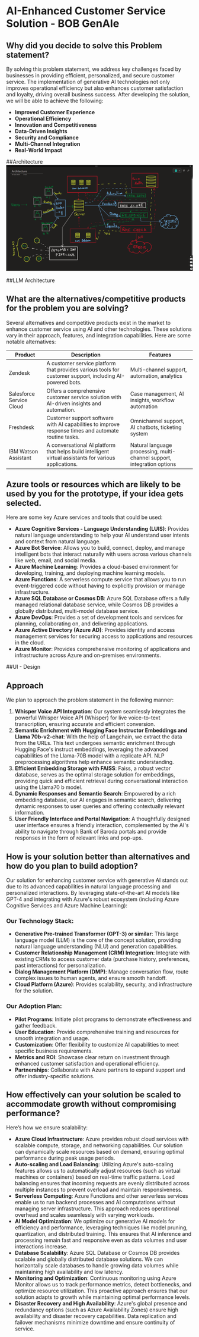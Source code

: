 # AI-Enhanced Customer Service Solution - BOB GenAIe

## Why did you decide to solve this Problem statement?

By solving this problem statement, we address key challenges faced by businesses in providing efficient, personalized, and secure customer service. The implementation of generative AI technologies not only improves operational efficiency but also enhances customer satisfaction and loyalty, driving overall business success. After developing the solution, we will be able to achieve the following:

- **Improved Customer Experience**
- **Operational Efficiency**
- **Innovation and Competitiveness**
- **Data-Driven Insights**
- **Security and Compliance**
- **Multi-Channel Integration**
- **Real-World Impact**


##Architecture
![Architecture](assets/Picture8.png)







##LLM Architecture

## What are the alternatives/competitive products for the problem you are solving?

Several alternatives and competitive products exist in the market to enhance customer service using AI and other technologies. These solutions vary in their approach, features, and integration capabilities. Here are some notable alternatives:

| Product                    | Description                                                                                              | Features                                                                 |
|----------------------------|----------------------------------------------------------------------------------------------------------|--------------------------------------------------------------------------|
| Zendesk                    | A customer service platform that provides various tools for customer support, including AI-powered bots. | Multi-channel support, automation, analytics                             |
| Salesforce Service Cloud   | Offers a comprehensive customer service solution with AI-driven insights and automation.                 | Case management, AI insights, workflow automation                        |
| Freshdesk                  | Customer support software with AI capabilities to improve response times and automate routine tasks.     | Omnichannel support, AI chatbots, ticketing system                       |
| IBM Watson Assistant       | A conversational AI platform that helps build intelligent virtual assistants for various applications.   | Natural language processing, multi-channel support, integration options  |

## Azure tools or resources which are likely to be used by you for the prototype, if your idea gets selected.

Here are some key Azure services and tools that could be used:

- **Azure Cognitive Services - Language Understanding (LUIS)**: Provides natural language understanding to help your AI understand user intents and context from natural language.
- **Azure Bot Service**: Allows you to build, connect, deploy, and manage intelligent bots that interact naturally with users across various channels like web, email, and social media.
- **Azure Machine Learning**: Provides a cloud-based environment for developing, training, and deploying machine learning models.
- **Azure Functions**: A serverless compute service that allows you to run event-triggered code without having to explicitly provision or manage infrastructure.
- **Azure SQL Database or Cosmos DB**: Azure SQL Database offers a fully managed relational database service, while Cosmos DB provides a globally distributed, multi-model database service.
- **Azure DevOps**: Provides a set of development tools and services for planning, collaborating on, and delivering applications.
- **Azure Active Directory (Azure AD)**: Provides identity and access management services for securing access to applications and resources in the cloud.
- **Azure Monitor**: Provides comprehensive monitoring of applications and infrastructure across Azure and on-premises environments.

##UI - Design



## Approach

We plan to approach the problem statement in the following manner:

1. **Whisper Voice API Integration**: Our system seamlessly integrates the powerful Whisper Voice API (Whisper) for live voice-to-text transcription, ensuring accurate and efficient conversion.
2. **Semantic Enrichment with Hugging Face Instructor Embeddings and Llama 70b-v2-chat**: With the help of Langchain, we extract the data from the URLs. This text undergoes semantic enrichment through Hugging Face's instruct embeddings, leveraging the advanced capabilities of the Llama-70B model with a replicate API. NLP preprocessing algorithms help enhance semantic understanding.
3. **Efficient Embedding Storage with FAISS**: Faiss, a robust vector database, serves as the optimal storage solution for embeddings, providing quick and efficient retrieval during conversational interaction using the Llama70 b model.
4. **Dynamic Responses and Semantic Search**: Empowered by a rich embedding database, our AI engages in semantic search, delivering dynamic responses to user queries and offering contextually relevant information.
5. **User Friendly Interface and Portal Navigation**: A thoughtfully designed user interface ensures a friendly interaction, complemented by the AI's ability to navigate through Bank of Baroda portals and provide responses in the form of relevant links and pop-ups.

## How is your solution better than alternatives and how do you plan to build adoption?

Our solution for enhancing customer service with generative AI stands out due to its advanced capabilities in natural language processing and personalized interactions. By leveraging state-of-the-art AI models like GPT-4 and integrating with Azure's robust ecosystem (including Azure Cognitive Services and Azure Machine Learning):

### Our Technology Stack:
- **Generative Pre-trained Transformer (GPT-3) or similar**: This large language model (LLM) is the core of the concept solution, providing natural language understanding (NLU) and generation capabilities.
- **Customer Relationship Management (CRM) Integration**: Integrate with existing CRMs to access customer data (purchase history, preferences, past interactions) for personalization.
- **Dialog Management Platform (DMP)**: Manage conversation flow, route complex issues to human agents, and ensure smooth handoff.
- **Cloud Platform (Azure)**: Provides scalability, security, and infrastructure for the solution.

### Our Adoption Plan:
- **Pilot Programs**: Initiate pilot programs to demonstrate effectiveness and gather feedback.
- **User Education**: Provide comprehensive training and resources for smooth integration and usage.
- **Customization**: Offer flexibility to customize AI capabilities to meet specific business requirements.
- **Metrics and ROI**: Showcase clear return on investment through enhanced customer satisfaction and operational efficiency.
- **Partnerships**: Collaborate with Azure partners to expand support and offer industry-specific solutions.

## How effectively can your solution be scaled to accommodate growth without compromising performance?

Here’s how we ensure scalability:

- **Azure Cloud Infrastructure**: Azure provides robust cloud services with scalable compute, storage, and networking capabilities. Our solution can dynamically scale resources based on demand, ensuring optimal performance during peak usage periods.
- **Auto-scaling and Load Balancing**: Utilizing Azure's auto-scaling features allows us to automatically adjust resources (such as virtual machines or containers) based on real-time traffic patterns. Load balancing ensures that incoming requests are evenly distributed across multiple instances to prevent overload and maintain responsiveness.
- **Serverless Computing**: Azure Functions and other serverless services enable us to run backend processes and AI computations without managing server infrastructure. This approach reduces operational overhead and scales seamlessly with varying workloads.
- **AI Model Optimization**: We optimize our generative AI models for efficiency and performance, leveraging techniques like model pruning, quantization, and distributed training. This ensures that AI inference and processing remain fast and responsive even as data volumes and user interactions increase.
- **Database Scalability**: Azure SQL Database or Cosmos DB provides scalable and globally distributed database solutions. We can horizontally scale databases to handle growing data volumes while maintaining high availability and low latency.
- **Monitoring and Optimization**: Continuous monitoring using Azure Monitor allows us to track performance metrics, detect bottlenecks, and optimize resource utilization. This proactive approach ensures that our solution adapts to growth while maintaining optimal performance levels.
- **Disaster Recovery and High Availability**: Azure's global presence and redundancy options (such as Azure Availability Zones) ensure high availability and disaster recovery capabilities. Data replication and failover mechanisms minimize downtime and ensure continuity of service.
